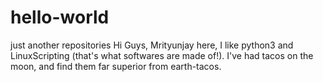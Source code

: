 # hello-world
just another repositories
Hi Guys,
Mrityunjay here, I like python3 and LinuxScripting (that's what softwares are made of!).
I've had tacos  on the moon, and find them far superior from earth-tacos.
